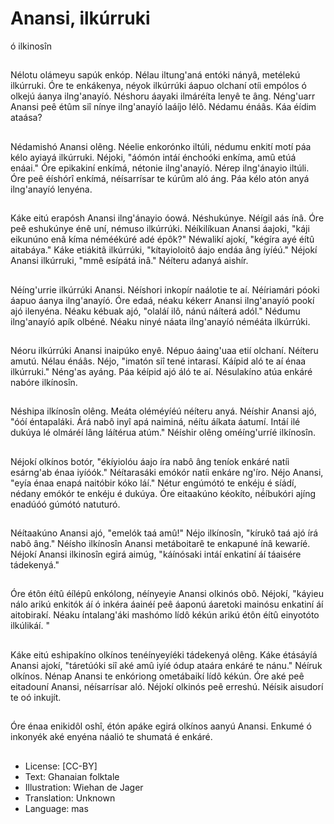# Anansi, ilkúrruki
ó ilkinosîn

##
Nélotu olámeyu sapúk enkóp. Nélau
iltung'aná entóki nányâ, metélekú
ilkúrruki.
Óre te enkákenya, néyok ilkúrrúki
áapuo olchaní otíi empólos ó olkejú
áanya ilng'anayíó. Néshoru áayaki
ilmáréíta lenyê te âng.
Néng'uarr Anansi peê étûm siî nínye
ilng'anayíó laáíjo lélô. Nédamu
énáâs. Káa éídim ataása?

##
Nédamishó Anansi olêng. Néelie
enkorónko iltúli, nédumu enkití motí
páa kélo ayiayá ilkúrruki.
Néjoki, "áómón intáí énchoóki
enkíma, amû etúá enáai." Óre
epikakiní enkímá, nétonie
ilng'anayíó. Nérep ilng'ánayio iltúli.
Óre peê éíshórî enkímá, néísarrísar
te kúrûm aló áng. Páa kélo atón
anyá ilng'anayíó lenyéna.

##
Káke eitú erapósh Anansi
ilng'ánayio óowá. Néshukúnye.
Néígil aás ínâ.
Óre peê eshukúnye énê uní,
némuso ilkúrrúki. Néíkilíkuan Anansi
áajoki, "káji eikunúno enâ kíma
néméékúré adé épôk?" Néwalikí
ajokí, "kégíra ayé éítû aitabáya."
Káke etiákitâ ilkúrrúki, "kítayioloitô
áajo endáa âng íyíéú."
Néjokí Anansi ilkúrruki, "mmê
esípátá inâ." Néíteru adanyá aishír.

##
Néíng'urrie ilkúrrúki Anansi. Néíshori
inkopír naálotie te aí. Néíriamári
póoki áapuo áanya ilng'anayíó.
Óre edaá, néaku kékerr Anansi
ilng'anayíó pookí ajó ilenyéna.
Néaku kébuak ajó, "olaláí ilô, nánú
náíterá adól." Nédumu ilng'anayíó
apík olbéné.
Néaku ninyé náata ilng'anayíó
néméáta ilkúrrúki.

##
Néoru ilkúrrúki Anansi inaipúko
enyê. Népuo áaing'uaa etií olchaní.
Néíteru amutú. Nélau énáâs.
Néjo, "imatón siî tené intarasí.
Káípid aló te aí énaa ilkúrruki."
Néng'as ayáng. Páa kéípid ajó áló te
aí. Nésulakíno atúa enkáré nabóre
ilkínosîn.

##
Néshipa ilkínosîn olêng. Meáta
oléméyíéú néíteru anyá.
Néíshir Anansi ajó, "óóí éntapaláki.
Árá nabô inyî apá naiminá, néítu
áíkata áatumí. Intáí ilé dukúya lé
olmáréí lâng láítérua atúm."
Néíshir olêng oméíng'urríé ilkínosîn.

##
Néjokí olkínos botór, "ékíyiolóu áajo
íra nabô âng teníok enkáré natíi
esárng'ab énaa iyíóók." Néítarasáki
emókór natíi enkáre ng'íro. Néjo
Anansi, "eyía énaa enapá naitóbir
kóko láí."
Nétur engúmótó te enkéju é síádí,
nédany emókór te enkéju é dukúya.
Óre eitaakúno kéokíto, né́íbukóri
ajíng enadúóó gúmótó natuturó.

##
Néítaakúno Anansi ajó, "emelók taá
amû!"
Néjo ilkínosîn, "kírukô taá ajó írá
nabô âng."
Néísho ilkínosîn Anansi metáboitarê
te enkapuné ínâ kewaríé.
Néjokí Anansi ilkinosîn egirá aimúg,
"káínósaki intáí enkatiní áí táaisére
tádekenyá."

##
Óre étôn éítû éílépû enkólong,
néínyeyie Anansi olkinós obô.
Néjokí, "káyieu nálo arikú enkitók áí
ó inkéra áainéí peê áaponú áaretoki
mainósu enkatiní áí aitobirakí.
Néaku íntalang'áki mashómo lídô
kékún arikú étôn éítû einyotóto
ilkúlikáí. "

##
Káke eitú eshipakíno olkínos
tenéínyeyíéki tádekenyá olêng.
Káke étásáyíá Anansi ajokí,
"táretúóki siî aké amû iyíé ódup
ataára enkáré te nánu." Néíruk
olkínos. Nénap Anansi te enkóriong
ometábaikí lídô kékún.
Óre aké peê eitadouní Anansi,
néísarrísar aló. Néjokí olkinós peê
erreshú. Néísik aisudorí te oó
inkujít.

##
Óre énaa enikidôl oshî, étón apáke
egirá olkínos aanyú Anansi.
Enkumé ó inkonyék aké enyéna
náalió te shumatá é enkáré.

##
* License: [CC-BY]
* Text: Ghanaian folktale
* Illustration: Wiehan de Jager
* Translation: Unknown
* Language: mas
